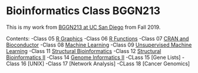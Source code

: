 # Bioinformatics Class BGGN213
This is my work from [BGGN213 at UC San Diego](https://bioboot.github.io/bggn213_F19) from Fall 2019.

Contents:
-Class 05 [R Graphics](https://github.com/analineaguayo/BGGN213/blob/master/Class5markdown.md)
-Class 06 [R Functions](https://github.com/analineaguayo/BGGN213/blob/master/Class06_HandsOn%20copy/Class06_Homework_Aguayo.md)
-Class 07 [CRAN and Bioconductor](https://github.com/analineaguayo/BGGN213/blob/master/Class07.md)
-Class 08 [Machine Learning](https://github.com/analineaguayo/BGGN213/blob/master/Class08_20181025.md)
-Class 09 [Unsupervised Machine Learning](https://github.com/analineaguayo/BGGN213/blob/master/Class09_HandsOnWorksheet.md)
-Class 11 [Structural Bioinformatics](https://github.com/analineaguayo/BGGN213/blob/master/Class11_2.md)
-Class 12 [Structural Bioinformatics II](https://github.com/analineaguayo/BGGN213/blob/master/Class%2012/Class12_InClass_First.md)
-Class 14 [Genome Informatics II](https://github.com/analineaguayo/BGGN213/blob/master/Class14/Class14_HandsOn.md) 
-CLass 15 [Gene Lists]
-Class 16 [UNIX]
-Class 17 [Network Analysis]
-CLass 18 [Cancer Genomics]
